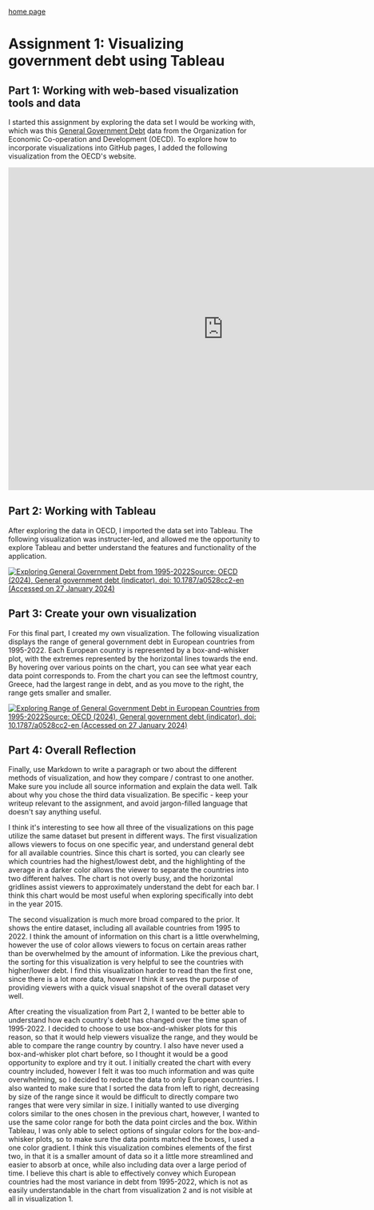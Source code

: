 [home page](/README.md)

# Assignment 1: Visualizing government debt using Tableau

## Part 1: Working with web-based visualization tools and data
I started this assignment by exploring the data set I would be working with, which was this [General Government Debt](https://data.oecd.org/gga/general-government-debt.htm) data from the Organization for Economic Co-operation and Development (OECD). To explore how to incorporate visualizations into GitHub pages, I added the following visualization from the OECD's website.

<iframe src="https://data.oecd.org/chart/7kiR" width="860" height="645" style="border: 0" mozallowfullscreen="true" webkitallowfullscreen="true" allowfullscreen="true"><a href="https://data.oecd.org/chart/7kiR" target="_blank">OECD Chart: General government debt, Total, % of GDP, Annual, 2015</a></iframe>

## Part 2: Working with Tableau
After exploring the data in OECD, I imported the data set into Tableau. The following visualization was instructer-led, and allowed me the opportunity to explore Tableau and better understand the features and functionality of the application. 

<div class='tableauPlaceholder' id='viz1706398342573' style='position: relative'><noscript><a href='#'><img alt='Exploring General Government Debt from 1995-2022Source: OECD (2024), General government debt (indicator). doi: 10.1787&#47;a0528cc2-en (Accessed on 27 January 2024) ' src='https:&#47;&#47;public.tableau.com&#47;static&#47;images&#47;As&#47;Assignment1_17063983033870&#47;Sheet1&#47;1_rss.png' style='border: none' /></a></noscript><object class='tableauViz'  style='display:none;'><param name='host_url' value='https%3A%2F%2Fpublic.tableau.com%2F' /> <param name='embed_code_version' value='3' /> <param name='site_root' value='' /><param name='name' value='Assignment1_17063983033870&#47;Sheet1' /><param name='tabs' value='no' /><param name='toolbar' value='yes' /><param name='static_image' value='https:&#47;&#47;public.tableau.com&#47;static&#47;images&#47;As&#47;Assignment1_17063983033870&#47;Sheet1&#47;1.png' /> <param name='animate_transition' value='yes' /><param name='display_static_image' value='yes' /><param name='display_spinner' value='yes' /><param name='display_overlay' value='yes' /><param name='display_count' value='yes' /><param name='language' value='en-US' /><param name='filter' value='publish=yes' /></object></div>                
<script type='text/javascript'>                    
  var divElement = document.getElementById('viz1706398342573');                    
  var vizElement = divElement.getElementsByTagName('object')[0];                    
  vizElement.style.width='100%';
  vizElement.style.height=(divElement.offsetWidth*0.75)+'px';                   
  var scriptElement = document.createElement('script');                    
  scriptElement.src = 'https://public.tableau.com/javascripts/api/viz_v1.js';                    
  vizElement.parentNode.insertBefore(scriptElement, vizElement);                
</script>

## Part 3: Create your own visualization
For this final part, I created my own visualization. The following visualization displays the range of general government debt in European countries from 1995-2022. Each European country is represented by a box-and-whisker plot, with the extremes represented by the horizontal lines towards the end. By hovering over various points on the chart, you can see what year each data point corresponds to. From the chart you can see the leftmost country, Greece, had the largest range in debt, and as you move to the right, the range gets smaller and smaller.

<div class='tableauPlaceholder' id='viz1706588234984' style='position: relative'><noscript><a href='#'><img alt='Exploring Range of General Government Debt in European Countries from 1995-2022Source: OECD (2024), General government debt (indicator). doi: 10.1787&#47;a0528cc2-en (Accessed on 27 January 2024) ' src='https:&#47;&#47;public.tableau.com&#47;static&#47;images&#47;As&#47;Assignment1-Part3_17065882265490&#47;Sheet2&#47;1_rss.png' style='border: none' /></a></noscript><object class='tableauViz'  style='display:none;'><param name='host_url' value='https%3A%2F%2Fpublic.tableau.com%2F' /> <param name='embed_code_version' value='3' /> <param name='site_root' value='' /><param name='name' value='Assignment1-Part3_17065882265490&#47;Sheet2' /><param name='tabs' value='no' /><param name='toolbar' value='yes' /><param name='static_image' value='https:&#47;&#47;public.tableau.com&#47;static&#47;images&#47;As&#47;Assignment1-Part3_17065882265490&#47;Sheet2&#47;1.png' /> <param name='animate_transition' value='yes' /><param name='display_static_image' value='yes' /><param name='display_spinner' value='yes' /><param name='display_overlay' value='yes' /><param name='display_count' value='yes' /><param name='language' value='en-US' /><param name='filter' value='publish=yes' /></object></div>                
<script type='text/javascript'>                    
  var divElement = document.getElementById('viz1706588234984');                    
  var vizElement = divElement.getElementsByTagName('object')[0];                    
  vizElement.style.width='100%';vizElement.style.height=(divElement.offsetWidth*0.75)+'px';                    
  var scriptElement = document.createElement('script');                    
  scriptElement.src = 'https://public.tableau.com/javascripts/api/viz_v1.js';                    
  vizElement.parentNode.insertBefore(scriptElement, vizElement);                
</script>

## Part 4: Overall Reflection
Finally, use Markdown to write a paragraph or two about the different methods of visualization, and how they compare / contrast to one another. Make sure you include all source information and explain the data well.  Talk about why you chose the third data visualization.  Be specific - keep your writeup relevant to the assignment, and avoid jargon-filled language that doesn't say anything useful.  

I think it's interesting to see how all three of the visualizations on this page utilize the same dataset but present in different ways. The first visualization allows viewers to focus on one specific year, and understand general debt for all available countries. Since this chart is sorted, you can clearly see which countries had the highest/lowest debt, and the highlighting of the average in a darker color allows the viewer to separate the countries into two different halves. The chart is not overly busy, and the horizontal gridlines assist viewers to approximately understand the debt for each bar. I think this chart would be most useful when exploring specifically into debt in the year 2015.

The second visualization is much more broad compared to the prior. It shows the entire dataset, including all available countries from 1995 to 2022. I think the amount of information on this chart is a little overwhelming, however the use of color allows viewers to focus on certain areas rather than be overwhelmed by the amount of information. Like the previous chart, the sorting for this visualization is very helpful to see the countries with higher/lower debt. I find this visualization harder to read than the first one, since there is a lot more data, however I think it serves the purpose of providing viewers with a quick visual snapshot of the overall dataset very well. 

After creating the visualization from Part 2, I wanted to be better able to understand how each country's debt has changed over the time span of 1995-2022. I decided to choose to use box-and-whisker plots for this reason, so that it would help viewers visualize the range, and they would be able to compare the range country by country. I also have never used a box-and-whisker plot chart before, so I thought it would be a good opportunity to explore and try it out. I initially created the chart with every country included, however I felt it was too much information and was quite overwhelming, so I decided to reduce the data to only European countries. I also wanted to make sure that I sorted the data from left to right, decreasing by size of the range since it would be difficult to directly compare two ranges that were very similar in size. I initially wanted to use diverging colors similar to the ones chosen in the previous chart, however, I wanted to use the same color range for both the data point circles and the box. Within Tableau, I was only able to select options of singular colors for the box-and-whisker plots, so to make sure the data points matched the boxes, I used a one color gradient. I think this visualization combines elements of the first two, in that it is a smaller amount of data so it a little more streamlined and easier to absorb at once, while also including data over a large period of time. I believe this chart is able to effectively convey which European countries had the most variance in debt from 1995-2022, which is not as easily understandable in the chart from visualization 2 and is not visible at all in visualization 1.
